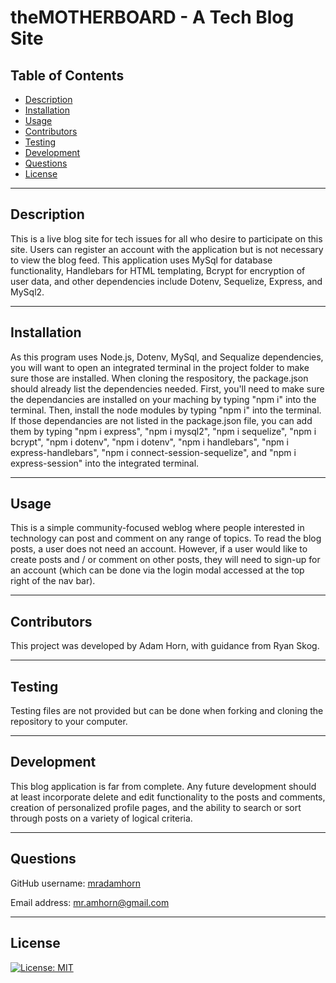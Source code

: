 # theMOTHERBOARD - A Tech Blog Site

## Table of Contents
- [Description](#description)
- [Installation](#installation)
- [Usage](#usage)
- [Contributors](#contributors)
- [Testing](#testing)
- [Development](#development)
- [Questions](#questions)
- [License](#license)

---

## Description
This is a live blog site for tech issues for all who desire to participate on this site. Users can register an account with the application but is not necessary to view the blog feed. This application uses MySql for database functionality, Handlebars for HTML templating, Bcrypt for encryption of user data, and other dependencies include Dotenv, Sequelize, Express, and MySql2. 

---

## Installation
As this program uses Node.js, Dotenv, MySql, and Sequalize dependencies, you will want to open an integrated terminal in the project folder to make sure those are installed. When cloning the respository, the package.json should already list the dependencies needed. First, you'll need to make sure the dependancies are installed on your maching by typing "npm i" into the terminal. Then, install the node modules by typing "npm i" into the terminal. If those dependancies are not listed in the package.json file, you can add them by typing "npm i express", "npm i mysql2", "npm i sequelize", "npm i bcrypt", "npm i dotenv", "npm i dotenv", "npm i handlebars", "npm i express-handlebars", "npm i connect-session-sequelize", and "npm i express-session" into the integrated terminal.   

---

## Usage
This is a simple community-focused weblog where people interested in technology can post and comment on any range of topics. To read the blog posts, a user does not need an account. However, if a user would like to create posts and / or comment on other posts, they will need to sign-up for an account (which can be done via the login modal accessed at the top right of the nav bar). 

---

## Contributors
This project was developed by Adam Horn, with guidance from Ryan Skog.

---

## Testing
Testing files are not provided but can be done when forking and cloning the repository to your computer.  

---

## Development
This blog application is far from complete. Any future development should at least incorporate delete and edit functionality to the posts and comments, creation of personalized profile pages, and the ability to search or sort through posts on a variety of logical criteria. 

---

## Questions
GitHub username: [mradamhorn](https://github.com/mradamhorn)

Email address: mr.amhorn@gmail.com

---

## License
[![License: MIT](https://img.shields.io/badge/License-MIT-yellow.svg)](https://opensource.org/licenses/MIT)